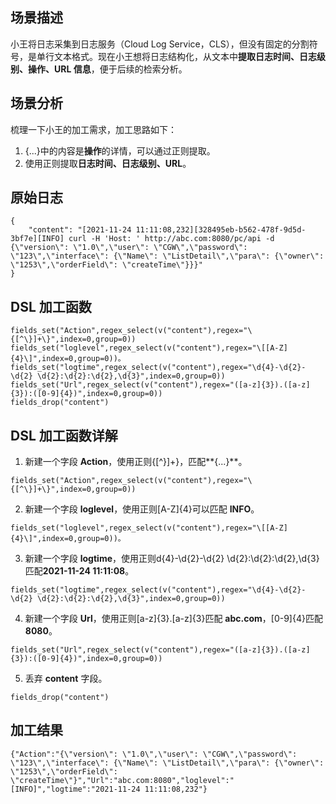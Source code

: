 
## 场景描述

小王将日志采集到日志服务（Cloud Log Service，CLS），但没有固定的分割符号，是单行文本格式。现在小王想将日志结构化，从文本中**提取日志时间、日志级别、操作、URL 信息**，便于后续的检索分析。   

## 场景分析

梳理一下小王的加工需求，加工思路如下：  
1. {...}中的内容是**操作**的详情，可以通过正则提取。  
2. 使用正则提取**日志时间、日志级别、URL**。  

## 原始日志

``` 
{
    "content": "[2021-11-24 11:11:08,232][328495eb-b562-478f-9d5d-3bf7e][INFO] curl -H 'Host: ' http://abc.com:8080/pc/api -d {\"version\": \"1.0\",\"user\": \"CGW\",\"password\": \"123\",\"interface\": {\"Name\": \"ListDetail\",\"para\": {\"owner\": \"1253\",\"orderField\": \"createTime\"}}}"
}
```

## DSL 加工函数

```
fields_set("Action",regex_select(v("content"),regex="\{[^\}]+\}",index=0,group=0)) 
fields_set("loglevel",regex_select(v("content"),regex="\[[A-Z]{4}\]",index=0,group=0))。 
fields_set("logtime",regex_select(v("content"),regex="\d{4}-\d{2}-\d{2} \d{2}:\d{2}:\d{2},\d{3}",index=0,group=0))
fields_set("Url",regex_select(v("content"),regex="([a-z]{3}).([a-z]{3}):([0-9]{4})",index=0,group=0))
fields_drop("content")
```

## DSL 加工函数详解 

1. 新建一个字段 **Action**，使用正则\{[^\}]+\}，匹配**{...}**。  
```
fields_set("Action",regex_select(v("content"),regex="\{[^\}]+\}",index=0,group=0)) 
``` 
2. 新建一个字段 **loglevel**，使用正则[A-Z]{4}可以匹配 **INFO**。
```
fields_set("loglevel",regex_select(v("content"),regex="\[[A-Z]{4}\]",index=0,group=0))。
```
3. 新建一个字段 **logtime**，使用正则d{4}-\d{2}-\d{2} \d{2}:\d{2}:\d{2},\d{3}匹配**2021-11-24 11:11:08**。
```  
fields_set("logtime",regex_select(v("content"),regex="\d{4}-\d{2}-\d{2} \d{2}:\d{2}:\d{2},\d{3}",index=0,group=0))
```
4. 新建一个字段 **Url**，使用正则[a-z]{3}.[a-z]{3}匹配 **abc.com**，[0-9]{4}匹配**8080**。  
```
fields_set("Url",regex_select(v("content"),regex="([a-z]{3}).([a-z]{3}):([0-9]{4})",index=0,group=0))
```
5. 丢弃 **content** 字段。 
```
fields_drop("content")
```

## 加工结果

```
{"Action":"{\"version\": \"1.0\",\"user\": \"CGW\",\"password\": \"123\",\"interface\": {\"Name\": \"ListDetail\",\"para\": {\"owner\": \"1253\",\"orderField\": \"createTime\"}","Url":"abc.com:8080","loglevel":"[INFO]","logtime":"2021-11-24 11:11:08,232"}
 
```

